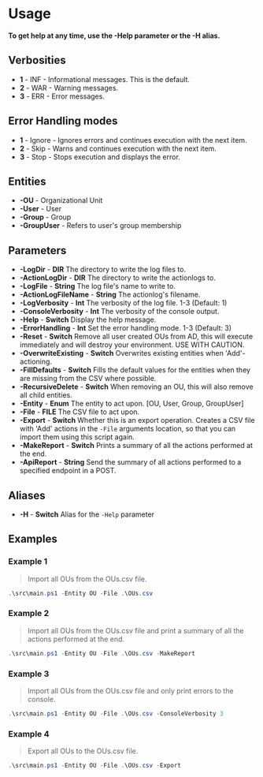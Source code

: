 # Usage

**To get help at any time, use the -Help parameter or the -H alias.**

## Verbosities

- **1** - INF - Informational messages. This is the default.
- **2** - WAR - Warning messages.
- **3** - ERR - Error messages.

## Error Handling modes

- **1** - Ignore - Ignores errors and continues execution with the next item.
- **2** - Skip - Warns and continues execution with the next item.
- **3** - Stop - Stops execution and displays the error.

## Entities

- **-OU** - Organizational Unit
- **-User** - User
- **-Group** - Group
- **-GroupUser** - Refers to user's group membership

## Parameters

- **-LogDir** - **DIR** The directory to write the log files to.
- **-ActionLogDir** - **DIR** The directory to write the actionlogs to.
- **-LogFile** - **String** The log file's name to write to.
- **-ActionLogFileName** - **String** The actionlog's filename.
- **-LogVerbosity** - **Int** The verbosity of the log file. 1-3 (Default: 1)
- **-ConsoleVerbosity** - **Int** The verbosity of the console output.
- **-Help** - **Switch** Display the help message.
- **-ErrorHandling** - **Int** Set the error handling mode. 1-3 (Default: 3)
- **-Reset** - **Switch** Remove all user created OUs from AD, this will execute immediately and will destroy your environment. USE WITH CAUTION.
- **-OverwriteExisting** - **Switch** Overwrites existing entities when 'Add'-actioning.
- **-FillDefaults** - **Switch** Fills the default values for the entities when they are missing from the CSV where possible.
- **-RecursiveDelete** - **Switch** When removing an OU, this will also remove all child entities.
- **-Entity** - **Enum** The entity to act upon. [OU, User, Group, GroupUser]
- **-File** - **FILE** The CSV file to act upon.
- **-Export** - **Switch** Whether this is an export operation. Creates a CSV file with 'Add' actions in the `-File` arguments location, so that you can import them using this script again.
- **-MakeReport** - **Switch** Prints a summary of all the actions performed at the end.
- **-ApiReport** - **String** Send the summary of all actions performed to a specified endpoint in a POST.

## Aliases

- **-H** - **Switch** Alias for the `-Help` parameter

## Examples

### Example 1

> Import all OUs from the OUs.csv file.

```powershell
.\src\main.ps1 -Entity OU -File .\OUs.csv
```

### Example 2

> Import all OUs from the OUs.csv file and print a summary of all the actions performed at the end.

```powershell
.\src\main.ps1 -Entity OU -File .\OUs.csv -MakeReport
```

### Example 3

> Import all OUs from the OUs.csv file and only print errors to the console.

```powershell
.\src\main.ps1 -Entity OU -File .\OUs.csv -ConsoleVerbosity 3
```

### Example 4

> Export all OUs to the OUs.csv file.

```powershell
.\src\main.ps1 -Entity OU -File .\OUs.csv -Export
```
